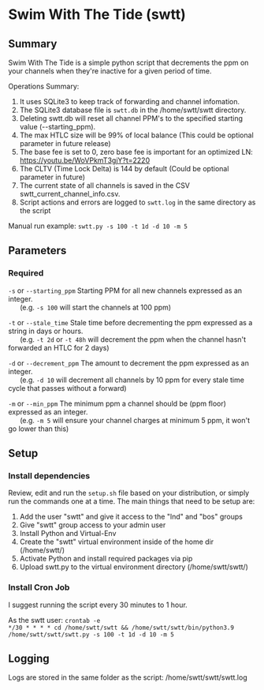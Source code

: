 # Swim With The Tide (swtt) 
## Summary
Swim With The Tide is a simple python script that decrements the ppm on your channels when they're inactive for a given period of time.  

Operations Summary:  
1. It uses SQLite3 to keep track of forwarding and channel infomation.  
2. The SQLite3 database file is ```swtt.db``` in the /home/swtt/swtt directory.  
3. Deleting swtt.db will reset all channel PPM's to the specified starting value (--starting_ppm).  
4. The max HTLC size will be 99% of local balance (This could be optional parameter in future release)  
5. The base fee is set to 0, zero base fee is important for an optimized LN: https://youtu.be/WoVPkmT3gjY?t=2220  
6. The CLTV (Time Lock Delta) is 144 by default (Could be optional parameter in future)
7. The current state of all channels is saved in the CSV swtt_current_channel_info.csv.  
8. Script actions and errors are logged to ```swtt.log``` in the same directory as the script  

Manual run example: ```swtt.py -s 100 -t 1d -d 10 -m 5```  

## Parameters
### Required
```-s``` or ```--starting_ppm``` Starting PPM for all new channels expressed as an integer.  
&nbsp;&nbsp;&nbsp;&nbsp;&nbsp;&nbsp;(e.g. ```-s 100``` will start the channels at 100 ppm)  

```-t```  or ```--stale_time``` Stale time before decrementing the ppm expressed as a string in days or hours.  
&nbsp;&nbsp;&nbsp;&nbsp;&nbsp;&nbsp;(e.g. ```-t 2d``` or ```-t 48h``` will decrement the ppm when the channel hasn't forwarded an HTLC for 2 days)  

```-d``` or ```--decrement_ppm``` The amount to decrement the ppm expressed as an integer.  
&nbsp;&nbsp;&nbsp;&nbsp;&nbsp;&nbsp;(e.g. ```-d 10``` will decrement all channels by 10 ppm for every stale time cycle that passes without a forward)  

```-m``` or ```--min_ppm``` The minimum ppm a channel should be (ppm floor) expressed as an integer.  
&nbsp;&nbsp;&nbsp;&nbsp;&nbsp;&nbsp;(e.g. ```-m 5``` will ensure your channel charges at minimum 5 ppm, it won't go lower than this)  

## Setup
### Install dependencies
Review, edit and run the ```setup.sh``` file based on your distribution, or simply run the commands one at a time.
The main things that need to be setup are:
1. Add the user "swtt" and give it access to the "lnd" and "bos" groups
2. Give "swtt" group access to your admin user
3. Install Python and Virtual-Env
4. Create the "swtt" virtual environment inside of the home dir (/home/swtt/)
5. Activate Python and install required packages via pip
6. Upload swtt.py to the virtual environment directory (/home/swtt/swtt/)

### Install Cron Job
I suggest running the script every 30 minutes to 1 hour.

As the swtt user: ```crontab -e```  
```*/30 * * * * cd /home/swtt/swtt && /home/swtt/swtt/bin/python3.9 /home/swtt/swtt/swtt.py -s 100 -t 1d -d 10 -m 5```  

## Logging
Logs are stored in the same folder as the script: /home/swtt/swtt/swtt.log